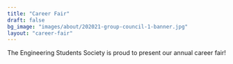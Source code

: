```yaml
---
title: "Career Fair"
draft: false
bg_image: "images/about/202021-group-council-1-banner.jpg"
layout: "career-fair"
---
```


The Engineering Students Society is proud to present our annual career fair!